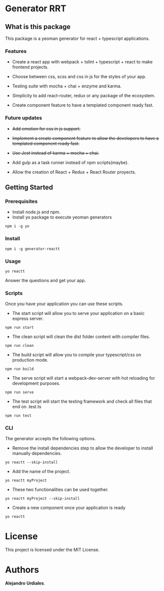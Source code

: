# Generator RRT

## What is this package

This package is a yeoman generator for react + typescript applications.

### Features

- Create a react app with webpack + tslint + typescript + react to make frontend projects.

- Choose between css, scss and css in js for the styles of your app.

- Testing suite with mocha + chai + enzyme and karma.

- Simplicity to add react-router, redux or any package of the ecosystem.

- Create component feature to have a templated component ready fast.

### Future updates


- ~~Add emotion for css in js support.~~

- ~~Implement a create component feature to allow the developers to have a templated component ready fast.~~

- ~~Use Jest instead of karma + mocha + chai.~~

- Add gulp as a task runner instead of npm scripts(maybe).

- Allow the creation of React + Redux + React Router proyects.

## Getting Started

### Prerequisites

- Install node.js and npm.
- Install yo package to execute yeoman generators
```
npm i -g yo
```
### Install
```
npm i -g generator-reactt
```

### Usage
```
yo reactt
```

Answer the questions and get your app.

### Scripts

Once you have your application you can use these scripts.

- The start script will allow you to serve your application on a basic express server.
```
npm run start
```
- The clean script will clean the dist folder content with compiler files.
```
npm run clean
```
- The build script will allow you to compile your typescript/css on production mode.
```
npm run build
```
- The serve script will start a webpack-dev-server with hot reloading for development purposes.
```
npm run serve
```
- The test script will start the testing framework and check all files that end on .test.ts
```
npm run test
```
### CLI

The generator accepts the following options.

- Remove the install dependencies step to allow the developer to install manually dependencies.
```
yo reactt --skip-install
```
- Add the name of the project.
```
yo reactt myProject
```

- These two functionalities can be used together.
```
yo reactt myProject --skip-install
```

- Create a new component once your application is ready
```
yo reactt
```
# License

This project is licensed under the MIT License.

# Authors

**Alejandro** **Urdiales**.